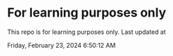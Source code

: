# For learning purposes only
This repo is for learning purposes only.
Last updated at

Friday, February 23, 2024 6:50:12 AM

